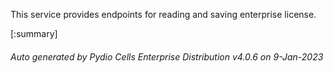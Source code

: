 






This service provides endpoints for reading and saving enterprise license.

[:summary]

###### Auto generated by Pydio Cells Enterprise Distribution v4.0.6 on 9-Jan-2023

